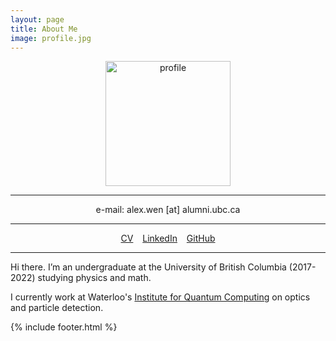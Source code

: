 ```yaml
---
layout: page
title: About Me
image: profile.jpg
---
```


<center><img src="{{ site.github.url }}/assets/img/profile.jpg" alt="profile" width="200"/></center>

---

<center>e-mail: alex.wen [at] alumni.ubc.ca</center>

---

<center> <a href="/assets/files/CV_Alex_Wen_12-2020.pdf" target="_blank">CV</a> &ensp; <a href="https://www.linkedin.com/in/alex-wen-32a15312a/" target="_blank">LinkedIn</a> &ensp; <a href="https://github.com/alexwenym" target="_blank">GitHub</a> </center>

---

Hi there. I’m an undergraduate at the University of British Columbia (2017-2022) studying physics and math.

I currently work at Waterloo's <a href="https://uwaterloo.ca/institute-for-quantum-computing/" target="_blank">Institute for Quantum Computing</a> on optics and particle detection.


{% include footer.html %}
